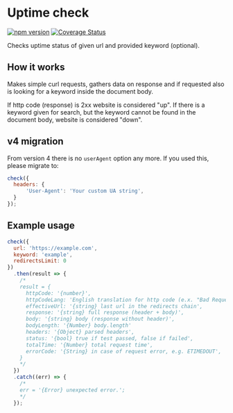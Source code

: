 # Uptime check
[![npm version](https://badge.fury.io/js/uptime-check.svg)](https://badge.fury.io/js/uptime-check) [![Coverage Status](https://coveralls.io/repos/github/sznowicki/uptime-check/badge.svg?branch=master)](https://coveralls.io/github/sznowicki/uptime-check?branch=master)

Checks uptime status of given url and provided keyword (optional).

## How it works
Makes simple curl requests, gathers data on response and if requested also is looking for a keyword inside the document body.

If http code (response) is 2xx website is considered "up". If there is a keyword given for search, but the keyword cannot be found in the document body, website is considered "down".

## v4 migration
From version 4 there is no `userAgent` option any more. If you used this, please migrate to:

```js
check({
  headers: {
      'User-Agent': 'Your custom UA string',
  }
});
```

## Example usage
```javascript
check({
  url: 'https://example.com',
  keyword: 'example',
  redirectsLimit: 0
})
  .then(result => {
    /*
    result = {
      httpCode: '{number}',
      httpCodeLang: 'English translation for http code (e.x. "Bad Request")',
      effectiveUrl: '{string} last url in the redirects chain',
      response: '{string} full response (header + body)',
      body: '{string} body (response without header)',
      bodyLength: '{Number} body.length'
      headers: '{Object} parsed headers',
      status: '{bool} true if test passed, false if failed',
      totalTime: '{Number} total request time',
      errorCode: '{String} in case of request error, e.g. ETIMEDOUT',
    }
    */
  })
  .catch((err) => {
    /*
    err = '{Error} unexpected error.';
    */
  });
```
